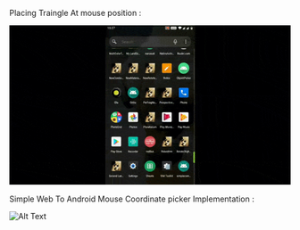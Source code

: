 
Placing Traingle At mouse position :

![Alt Text](https://github.com/pournimap/AndroidExamples/blob/main/NDK/JNI/MousePicker/TriangleMousePlacing.gif)

Simple Web To Android Mouse Coordinate picker Implementation : 

![Alt Text](https://github.com/pournimap/AndroidExamples/blob/main/NDK/JNI/MousePicker/WebToAndroidPicker.gif)
